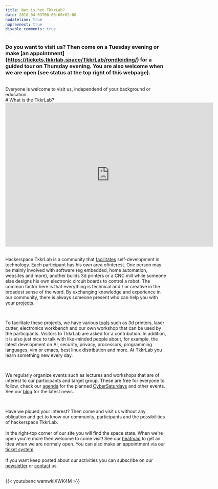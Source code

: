 ```yaml
---
title: Wat is het TkkrLab?
date: 2018-04-03T00:00:00+02:00
nodateline: true
noprevnext: true
disable_comments: true
---
```


<!--- <div style="background: white;margin: 5px;padding:10px;border: 4px dashed #CCCCCC;">
<strong>Corona measures:</strong><p>
Currently all restrictions have been lifted, check the <a href="/corona">corona</a> page for more information. 
</div> -->

### Do you want to visit us? Then come on a Tuesday evening or make [an appointment] (https://tickets.tkkrlab.space/TkkrLab/rondleiding/) for a guided tour on Thursday evening. You are also welcome when we are open (see status at the top right of this webpage).
<br/>
Everyone is welcome to visit us, independend of your background or education.
<br/>
# What is the TkkrLab?

<iframe src="https://www.google.com/maps/embed?pb=!4v1634670153920!6m8!1m7!1sCAoSLEFGMVFpcE52SzBOTVVDbzk2WURFRFliemwxRkExUHctbXdiMTRid1UwRERL!2m2!1d52.2164307!2d6.820549499999999!3f300.2381792567585!4f-10.856918622841675!5f0.4000000000000002" width="650" height="450" style="border:0;" allowfullscreen="" loading="lazy"></iframe>

<br/>

<br />

Hackerspace TkkrLab is a community that [facilitates](https://handleidingen.tkkrlab.space/handleidingen/make_everything/) self-development in technology. Each participant has his own area of ​​interest. One person may be mainly involved with software (eg embedded, home automation, websites and more), another builds 3d printers or a CNC mill while someone else designs his own electronic circuit boards to control a robot. The common factor here is that everything is technical and / or creative in the broadest sense of the word. By exchanging knowledge and experience in our community, there is always someone present who can help you with your [projects](/projects/).

<br>

To facilitate these projects, we have various [tools](https://handleidingen.tkkrlab.space/gereedschappen/) such as 3d printers, laser cutter, electronics workbench and our own workshop that can be used by the participants. Visitors to TkkrLab are asked for a contribution. In addition, it is also just nice to talk with like-minded people about, for example, the latest development on AI, security, privacy, processors, programming languages, vim or emacs, best linux distribution and more. At TkkrLab you learn something new every day.

<br>

We regularly organize events such as lectures and workshops that are of interest to our participants and target group. These are free for everyone to follow, check our [agenda](/agenda/) for the planned [CyberSaturdays](/cybersaturdays/cybersaturday/) and other events. See our [blog](/blog/) for the latest news. 

<br>

Have we piqued your interest? Then come and visit us without any obligation and get to know our community, participants and the possibilities of hackerspace TkkrLab.
<br />
<br />
In the right-top corner of our site you will find the space state. When we're open you're more then welcome to come visit! See our [heatmap](https://mapall.space/heatmap/show.php?id=TkkrLab) to get an idea when we are normaly open. You can also make an appointment via our [ticket system](https://tickets.tkkrlab.space/TkkrLab/rondleiding/).
<br />
<br />
If you want keep posted about our activities you can subscribe on our [newsletter](http://eepurl.com/gLxrLD) or [contact](/contact/) us.
<br />
<br />

{{< youtubenc wamwklXWK4M >}}
